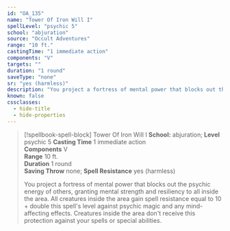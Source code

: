 ```yaml
---
id: "OA_135"
name: "Tower Of Iron Will I"
spellLevel: "psychic 5"
school: "abjuration"
source: "Occult Adventures"
range: "10 ft."
castingTime: "1 immediate action"
components: "V"
targets: ""
duration: "1 round"
saveType: "none"
sr: "yes (harmless)"
description: "You project a fortress of mental power that blocks out the psychic energy of others, granting mental strength and resiliency to all inside the area. All creatures inside the area gain spell resistance equal to 10 + double this spell's level against psychic magic and any mind-affecting effects. Creatures inside the area don't receive this protection against your spells or special abilities."
known: false
cssclasses:
  - hide-title
  - hide-properties
---
```


> [!spellbook-spell-block] Tower Of Iron Will I
> **School:** abjuration; **Level** psychic 5
> **Casting Time** 1 immediate action  
> **Components** V  
> **Range** 10 ft.  
> **Duration** 1 round  
> **Saving Throw** none; **Spell Resistance** yes (harmless)
> 
> You project a fortress of mental power that blocks out the psychic energy of others, granting mental strength and resiliency to all inside the area. All creatures inside the area gain spell resistance equal to 10 + double this spell's level against psychic magic and any mind-affecting effects. Creatures inside the area don't receive this protection against your spells or special abilities.